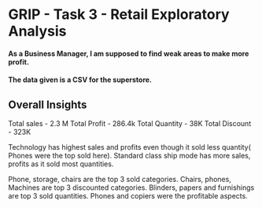 # GRIP - Task 3 - Retail Exploratory Analysis

#### As a Business Manager, I am supposed to find weak areas to make more profit.

#### The data given is a CSV for the superstore.


## Overall Insights

Total sales -  2.3 M
Total Profit - 286.4k
Total Quantity - 38K
Total Discount - 323K


Technology has highest sales and profits even though it sold less quantity( Phones were the top sold here).
Standard class ship mode has more sales, profits as  it sold most quantities.

Phone, storage, chairs are the top 3 sold categories.
Chairs, phones, Machines are top 3 discounted categories.
Blinders, papers and furnishings are top 3 sold quantities.
Phones and copiers were the profitable aspects.
